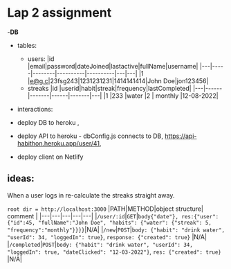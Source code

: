 # Lap 2 assignment
-**DB**
  - tables: 
      - users: 
        |id |email|password|dateJoined|lastactive|fullName|username|
        |---|-----|--------|----------|----------|---|---|
        |1  |e@g.c|23fsg243|1231231231|1414141414|John Doe|jon123456|
      - streaks
        |id |userid|habit|streak|frequency|lastCompleted|
        |---|------|-------|------|-------|---|
        |1  |233   |water    |2   | monthly        |12-08-2022|
       
  - interactions: 
  - deploy DB to heroku ,
  - deploy API to heroku - dbConfig.js connects to DB, https://api-habithon.heroku.app/user/41,
  - deploy client on Netlify

  ## ideas: 
  When a user logs in re-calculate the streaks straight away.


`root dir = http://localhost:3000`
  |PATH|METHOD|object structure| comment |
  |---|---|---|---|---|
  |`/user/:id`|`GET`|`body{"date"}, res:{"user": {"id":45, "fullName":"John Doe", "habits": {"water": {"streak": 5, "frequency":"monthly"}}}}`|N/A|
  |`/new`|`POST`|`body: {"habit": "drink water", "userId": 34, "loggedIn": true}`, `response: {"created": true}` |N/A|
  |`/completed`|`POST`|`body: {"habit": "drink water", "userId": 34, "loggedIn": true, "dateClicked": "12-03-2022"}`, `res: {"created": true}` |N/A|

